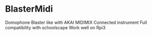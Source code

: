 # BlasterMidi
Domophone Blaster like with AKAI MIDIMIX
Connected instrument
Full compatibility with schoolscape
Work well on Rpi3
